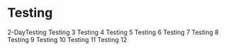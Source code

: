 # Testing
2-DayTesting
Testing 3
Testing 4
Testing 5
Testing 6
Testing 7
Testing 8
Testing 9
Testing 10
Testing 11
Testing 12
